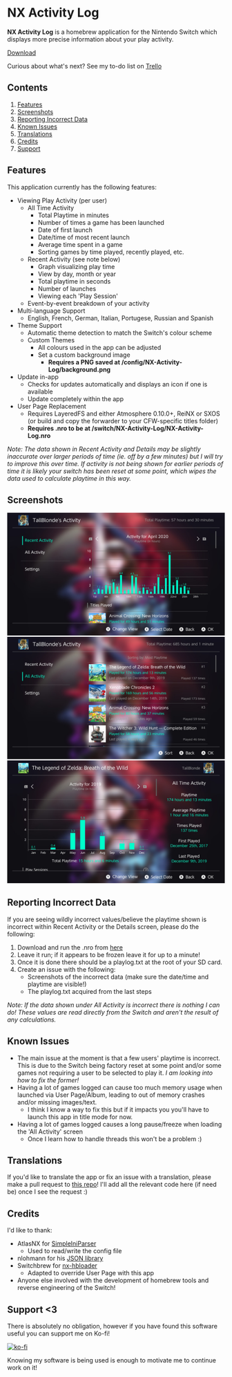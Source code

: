 # NX Activity Log

**NX Activity Log** is a homebrew application for the Nintendo Switch which displays more precise information about your play activity.

[Download](https://github.com/tallbl0nde/NX-Activity-Log/releases)

Curious about what's next? See my to-do list on [Trello](https://trello.com/b/HaJ1THGq/nx-activity-log)

## Contents

1. [Features](#features)
2. [Screenshots](#screenshots)
3. [Reporting Incorrect Data](#reporting-incorrect-data)
4. [Known Issues](#known-issues)
5. [Translations](#translations)
6. [Credits](#credits)
7. [Support](#support-3)

## Features

This application currently has the following features:

* Viewing Play Activity (per user)
  * All Time Activity
    * Total Playtime in minutes
    * Number of times a game has been launched
    * Date of first launch
    * Date/time of most recent launch
    * Average time spent in a game
    * Sorting games by time played, recently played, etc.
  * Recent Activity (see note below)
    * Graph visualizing play time
    * View by day, month or year
    * Total playtime in seconds
    * Number of launches
    * Viewing each 'Play Session'
  * Event-by-event breakdown of your activity
* Multi-language Support
  * English, French, German, Italian, Portugese, Russian and Spanish
* Theme Support
  * Automatic theme detection to match the Switch's colour scheme
  * Custom Themes
    * All colours used in the app can be adjusted
    * Set a custom background image
      * **Requires a PNG saved at /config/NX-Activity-Log/background.png**
* Update in-app
  * Checks for updates automatically and displays an icon if one is available
  * Update completely within the app
* User Page Replacement
  * Requires LayeredFS and either Atmosphere 0.10.0+, ReiNX or SXOS (or build and copy the forwarder to your CFW-specific titles folder)
  * **Requires .nro to be at /switch/NX-Activity-Log/NX-Activity-Log.nro**

_Note: The data shown in Recent Activity and Details may be slightly inaccurate over larger periods of time (ie. off by a few minutes) but I will try to improve this over time. If activity is not being shown for earlier periods of time it is likely your switch has been reset at some point, which wipes the data used to calculate playtime in this way._

## Screenshots

![Recent View](/img/sc_recent.jpg)
![All Activity View](/img/sc_activity.jpg)
![Detailed View](/img/sc_detailed.jpg)

## Reporting Incorrect Data

If you are seeing wildly incorrect values/believe the playtime shown is incorrect within Recent Activity or the Details screen, please do the following:

1. Download and run the .nro from [here](https://github.com/tallbl0nde/PlayEventParser/releases)
2. Leave it run; if it appears to be frozen leave it for up to a minute!
3. Once it is done there should be a playlog.txt at the root of your SD card.
4. Create an issue with the following:
    * Screenshots of the incorrect data (make sure the date/time and playtime are visible!)
    * The playlog.txt acquired from the last steps

_Note: If the data shown under All Activity is incorrect there is nothing I can do! These values are read directly from the Switch and aren't the result of any calculations._

## Known Issues

* The main issue at the moment is that a few users' playtime is incorrect. This is due to the Switch being factory reset at some point and/or some games not requiring a user to be selected to play it. _I am looking into how to fix the former!_
* Having a lot of games logged can cause too much memory usage when launched via User Page/Album, leading to out of memory crashes and/or missing images/text.
  * I think I know a way to fix this but if it impacts you you'll have to launch this app in title mode for now.
* Having a lot of games logged causes a long pause/freeze when loading the 'All Activity' screen
  * Once I learn how to handle threads this won't be a problem :)

## Translations

If you'd like to translate the app or fix an issue with a translation, please make a pull request to [this repo](https://github.com/tallbl0nde/NX-Activity-Log-Translations)! I'll add all the relevant code here (if need be) once I see the request :)

## Credits

I'd like to thank:

* AtlasNX for [SimpleIniParser](https://github.com/AtlasNX/SimpleIniParser)
  * Used to read/write the config file
* nlohmann for his [JSON library](https://github.com/nlohmann/json)
* Switchbrew for [nx-hbloader](https://github.com/switchbrew/nx-hbloader)
  * Adapted to override User Page with this app
* Anyone else involved with the development of homebrew tools and reverse engineering of the Switch!

## Support <3

There is absolutely no obligation, however if you have found this software useful you can support me on Ko-fi!

[![ko-fi](https://www.ko-fi.com/img/githubbutton_sm.svg)](https://ko-fi.com/J3J718RRQ)

Knowing my software is being used is enough to motivate me to continue work on it!

